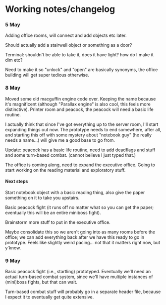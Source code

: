 # Working notes/changelog
### 5 May
Adding office rooms, will connect and add objects etc later.

Should actually add a stairwell object or something as a door?

Terminal: shouldn't be able to take it, does it have light? how do I make it dim etc?

Need to make it so "unlock" and "open" are basically synonyms, the office building will get super tedious otherwise.


### 8 May
Moved some old macguffin engine code over. Keeping the name because it's magnificent (although "Parallax engine" is also cool, this feels more distinctive). Printer room and peacock, the peacock will need a basic life routine.

I actually think that since I've got everything up to the server room, I'll start expanding things out now. The prototype needs to end somewhere, after all, and starting this off with some mystery about "notebook guy" (he really needs a name...) will give me a good base to go from.

Update: peacock has a basic life routine, need to add deadflags and stuff and some turn-based combat. (cannot believe I just typed that.)

The office is coming along, need to expand the executive office. Going to start working on the reading material and exploratory stuff.

#### Next steps
Start notebook object with a basic reading thing, also give the paper something on it to take you upstairs.

Basic peacock fight (it runs off no matter what so you can get the paper; eventually this will be an entire miniboss fight).

Brainstorm more stuff to put in the executive office.

Maybe consolidate this so we aren't going into as many rooms before the office; we can add everything back after we have this ready to go in prototype. Feels like slightly weird pacing... not that it matters right now, but y'know.


### 9 May
Basic peacock fight (i.e., startling) prototyped. Eventually we'll need an actual turn-based combat system, since we'll have multiple instances of (mini)boss fights, but that can wait.

Turn-based combat stuff will probably go in a separate header file, because I expect it to eventually get quite extensive.